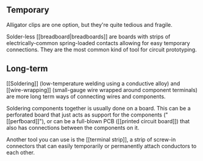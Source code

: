 ## Temporary
Alligator clips are one option, but they're quite tedious and fragile.

Solder-less [[breadboard|breadboards]] are boards with strips of electrically-common spring-loaded contacts allowing for easy temporary connections. They are the most common kind of tool for circuit prototyping.
## Long-term
[[Soldering]] (low-temperature welding using a conductive alloy) and [[wire-wrapping]] (small-gauge wire wrapped around component terminals) are more long term ways of connecting wires and components.

Soldering components together is usually done on a board. This can be a perforated board that just acts as support for the components ("[[perfboard]]"), or can be a full-blown PCB ([[printed circuit board]]) that also has connections between the components on it.

Another tool you can use is the [[terminal strip]], a strip of screw-in connectors that can easily temporarily or permanently attach conductors to each other.